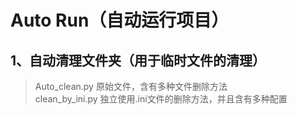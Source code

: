# Auto Run（自动运行项目）

## 1、自动清理文件夹（用于临时文件的清理）
> Auto_clean.py 原始文件，含有多种文件删除方法  
> clean_by_ini.py 独立使用.ini文件的删除方法，并且含有多种配置